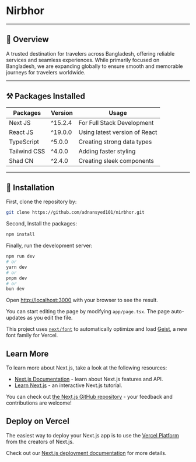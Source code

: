 # Nirbhor

---

## 🏡 Overview

A trusted destination for travelers across Bangladesh, offering reliable services and seamless experiences. While primarily focused on Bangladesh, we are expanding globally to ensure smooth and memorable journeys for travelers worldwide.

---

## ⚒️ Packages Installed

| Packages     | Version | Usage                         |
| ------------ | ------- | ----------------------------- |
| Next JS      | ^15.2.4 | For Full Stack Development    |
| React JS     | ^19.0.0 | Using latest version of React |
| TypeScript   | ^5.0.0  | Creating strong data types    |
| Tailwind CSS | ^4.0.0  | Adding faster styling         |
| Shad CN      | ^2.4.0  | Creating sleek components     |

---

## 🧰 Installation

First, clone the repository by:

```bash
git clone https://github.com/adnansyed101/nirbhor.git
```

Second, Install the packages:

```bash
npm install
```

Finally, run the development server:

```bash
npm run dev
# or
yarn dev
# or
pnpm dev
# or
bun dev
```

Open [http://localhost:3000](http://localhost:3000) with your browser to see the result.

You can start editing the page by modifying `app/page.tsx`. The page auto-updates as you edit the file.

This project uses [`next/font`](https://nextjs.org/docs/app/building-your-application/optimizing/fonts) to automatically optimize and load [Geist](https://vercel.com/font), a new font family for Vercel.

## Learn More

To learn more about Next.js, take a look at the following resources:

- [Next.js Documentation](https://nextjs.org/docs) - learn about Next.js features and API.
- [Learn Next.js](https://nextjs.org/learn) - an interactive Next.js tutorial.

You can check out [the Next.js GitHub repository](https://github.com/vercel/next.js) - your feedback and contributions are welcome!

## Deploy on Vercel

The easiest way to deploy your Next.js app is to use the [Vercel Platform](https://vercel.com/new?utm_medium=default-template&filter=next.js&utm_source=create-next-app&utm_campaign=create-next-app-readme) from the creators of Next.js.

Check out our [Next.js deployment documentation](https://nextjs.org/docs/app/building-your-application/deploying) for more details.
